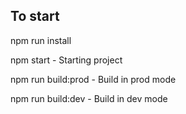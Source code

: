 <h2>To start</h2>

npm run install

npm start - Starting project

npm run build:prod - Build in prod mode

npm run build:dev - Build in dev mode

